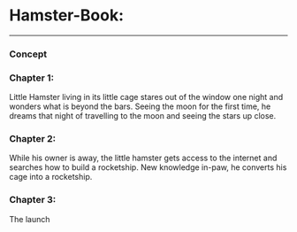 # Hamster-Book:

---

### Concept


### Chapter 1:
Little Hamster living in its little cage stares out of the window one night and wonders what is beyond the bars. Seeing the moon for the first time, he dreams that night of travelling to the moon and seeing the stars up close.

### Chapter 2:
While his owner is away, the little hamster gets access to the internet and searches how to build a rocketship. New knowledge in-paw, he converts his cage into a rocketship.

### Chapter 3:
The launch
